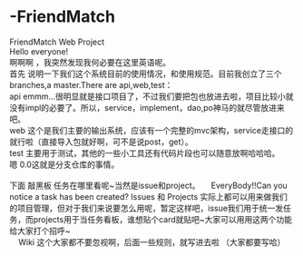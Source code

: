 # -FriendMatch
FriendMatch Web Project  
Hello everyone!  
啊啊啊 ，我突然发现我何必要在这里英语呢。  
首先 说明一下我们这个系统目前的使用情况，和使用规范。目前我创立了三个branches,a master.There are api,web,test：  
api emmm...很明显就是接口项目了，不过我们要把包也放进去啦，项目比较小就没有impl的必要了。所以，service，implement，dao,po神马的就尽管放进来吧。   
web 这个是我们主要的输出系统，应该有一个完整的mvc架构，service走接口的就行啦（直接导入包就好啊，可不是说post，get）。   
test 主要用于测试，其他的一些小工具还有代码片段也可以随意放啊哈哈哈。   
嗯 0.0这就是分支仓库的事情。   
     
下面 敲黑板 任务在哪里看呢~当然是issue和project。     
EveryBody!!Can you notice a task has been created?
Issues 和 Projects 实际上都可以用来做我们的项目管理，但对于我们来说要怎么用呢，暂定这样吧，issue我们用于统一发任务，而projects用于当任务看板，谁想贴个card就贴吧~大家可以用用这两个功能给大家打个招呼~    
    
Wiki 这个大家都不要忽视啊，后面一些规则，就写进去啦 （大家都要写哈）
   

 
